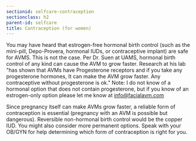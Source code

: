 ```yaml
---
sectionid: selfcare-contraception
sectionclass: h2
parent-id: selfcare
title: Contraception (for women)
---
```


You may have heard that estrogen-free hormonal birth control (such as the mini-pill, Depo-Provera, hormonal IUDs, or contraceptive implant) are safe for AVMS. This is not the case. Per Dr. Suen at UAMS, hormonal birth control of any kind can cause the AVM to grow faster. Research at his lab "has shown that AVMs have Progesterone receptors and if you take any progesterone hormones, It can make the AVM grow faster. Any contraceptive without progesterone is ok." Note: I do not know of a hormonal option that does not contain progesterone, but if you know of an estrogen-only option please let me know at [info@facialavm.com](info@facialavm.com)

Since pregnancy itself can make AVMs grow faster, a reliable form of contraception is essential (pregnancy with an AVM is possible but dangerous). Reversible non-hormonal birth control would be the copper IUD. You might also consider more permanent options. Speak with your OB/GYN for help determining which form of contraception is right for you.
